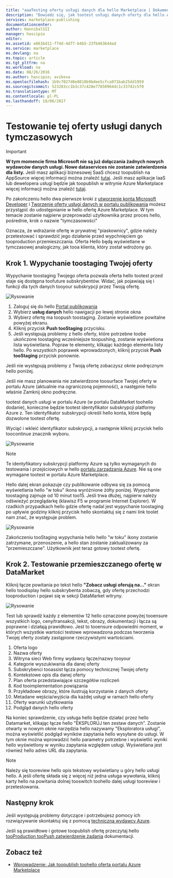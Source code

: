 ```yaml
---
title: "aaaTesting oferty usługi danych dla hello Marketplace | Dokumentacja firmy Microsoft"
description: "Dowiedz się, jak tootest usługi danych oferty dla hello Azure Marketplace."
services: marketplace-publishing
documentationcenter: 
author: HannibalSII
manager: hascipio
editor: 
ms.assetid: e861bd11-f74d-4d77-b4b5-23fb463644ad
ms.service: marketplace
ms.devlang: na
ms.topic: article
ms.tgt_pltfrm: na
ms.workload: na
ms.date: 08/26/2016
ms.author: hascipio; avikova
ms.openlocfilehash: 1b9c7027d8e0818b9bdee5cfca971bab25dd1959
ms.sourcegitcommit: 523283cc1b3c37c428e77850964dc1c33742c5f0
ms.translationtype: MT
ms.contentlocale: pl-PL
ms.lasthandoff: 10/06/2017
---
```

# <a name="testing-your-data-service-offer-in-staging"></a>Testowanie tej oferty usługi danych tymczasowych
> [!IMPORTANT]
> **W tym momencie firma Microsoft nie są już dołączania żadnych nowych wydawców danych usługi. Nowe dataservices nie zostanie zatwierdzenia dla listy.** Jeśli masz aplikacji biznesowej SaaS chcesz toopublish na AppSource więcej informacji można znaleźć [tutaj](https://appsource.microsoft.com/partners). Jeśli masz aplikacje IaaS lub dewelopera usługi będzie jak toopublish w witrynie Azure Marketplace więcej informacji można znaleźć [tutaj](https://azure.microsoft.com/marketplace/programs/certified/).
> 
> 

Po zakończeniu hello dwa pierwsze kroki z [utworzenie konta Microsoft Developer](marketplace-publishing-accounts-creation-registration.md) i [Tworzenie oferty usługi danych w portalu publikowania](marketplace-publishing-data-service-creation.md) możesz przystąpić do udostępnianie w hello ofertę Azure Marketplace. W tym temacie zostanie najpierw przeprowadzi użytkownika przez proces hello, pośrednie, krok o nazwie "tymczasowości"

Oznacza, że wdrażanie ofertę w prywatnej "piaskownicy", gdzie należy przetestować i sprawdzić jego działanie przed wypchnięciem go tooproduction przemieszczania. Oferta Hello będą wyświetlane w tymczasowej analogiczny, jak tooa klienta, który został wdrożony go.

## <a name="step-1-pushing-your-offer-toostaging"></a>Krok 1. Wypychanie toostaging Twojej oferty
Wypychanie toostaging Twojego oferta pozwala oferta hello tootest przed staje się dostępna toofuture subskrybentów.  Widać, jak pojawiają się i funkcji dla tych danych tooyour subskrypcji przez Twoją ofertę.  

  ![Rysowanie](media/marketplace-publishing-data-service-test-in-staging/step-1.1.png)

1. Zaloguj się do hello [Portal publikowania](https://publish.windowsazure.com)
2. Wybierz **usług danych** hello nawigacji po lewej stronie okna
3. Wybierz ofertę ma toopush toostaging. Zostanie wyświetlone powitalne powyżej ekranu.
4. Kliknij przycisk **Push tooStaging** przycisku.  
5. Jeśli występują problemy z hello oferty, które potrzebne toobe ukończone toostaging wcześniejsze toopushing, zostanie wyświetlona lista wyświetlana.  Popraw te elementy, klikając każdego elementu listy hello. Po wszystkich poprawek wprowadzonych, kliknij przycisk **Push tooStaging** przycisk ponownie.

Jeśli nie występują problemy z Twoją ofertę zobaczysz oknie podręcznym hello poniżej.  

Jeśli nie masz planowania nie zatwierdzone toosurface Twojej oferty w portalu Azure (aktualnie ma ograniczoną pojemność), a następnie hello właśnie Zamknij okno podręczne.

tootest danych usługi w portalu Azure (w portalu DataMarket toohello dodanie), konieczne będzie tootest identyfikator subskrypcji platformy Azure z.  Ten identyfikator subskrypcji określi hello konta, które będą dozwolone tootest ofertę.  

Wyciąć i wkleić identyfikator subskrypcji, a następnie kliknij przycisk hello toocontinue znacznik wyboru.

  ![Rysowanie](media/marketplace-publishing-data-service-test-in-staging/step-1.2.png)

> [!NOTE]
> Te identyfikatory subskrypcji platformy Azure są tylko wymaganych do testowania i przejściowych w hello [portalu zarządzania Azure](https://manage.windowsazure.com). Nie są one wymagane tootest w portalu Azure Marketplace.
> 
> 

Hello dalej ekran pokazuje czy publikowanie odbywa się za pomocą wyświetlania hello "w toku" ikona wyróżnione żółty poniżej. Wypychanie toostaging zajmuje od 10 minut too15.  Jeśli trwa dłużej, najpierw należy odświeżyć przeglądarkę (klawisz F5 w programie Internet Explorer).  W rzadkich przypadkach hello gdzie ofertę nadal jest wypychanie toostaging po upływie godziny kliknij przycisk hello skontaktuj się z nami link toolet nam znać, że występuje problem.

  ![Rysowanie](media/marketplace-publishing-data-service-test-in-staging/step-1.3.png)

Zakończeniu tooStaging wypychania hello hello "w toku" ikony zostanie zatrzymane, przenoszenie, a hello stan zostanie zaktualizowany za "przemieszczane".  Użytkownik jest teraz gotowy tootest ofertę.  

## <a name="step-2-test-your-staged-offer-in-datamarket"></a>Krok 2. Testowanie przemieszczanego ofertę w DataMarket
Kliknij łącze powitania po tekst hello **"Zobacz usługi oferują na..."** ekran hello toodisplay hello subskrybenta zobaczą, gdy ofertę przechodzi tooproduction i pojawi się w sekcji DataMarket witryny.

  ![Rysowanie](media/marketplace-publishing-data-service-test-in-staging/step-2.2.png)

Test lub sprawdź każdy z elementów 12 hello oznaczone powyżej tooensure wszystkich logo, ceny/transakcji, tekst, obrazy, dokumentacji i łącza są poprawne i działają prawidłowo.  Jest to tooensure odpowiedni moment, w których wszystkie wartości testowe wprowadzona podczas tworzenia Twojej oferty zostały zastąpione rzeczywistymi wartościami.

1. Oferta logo
2. Nazwa oferty
3. Witryna sieci Web firmy wydawcy łącze/nazwy tooyour
4. Kategorie wyszukiwania dla danej oferty
5. Subskrybenci tooassist łącza pomocy technicznej Twojej oferty
6. Kontekstowe opis dla danej oferty
7. Plan oferta przedstawiające szczegółów rozliczeń
8. Kod tooimplementation powiązania
9. Przykładowe obrazy, które ilustrują korzystanie z danych oferty
10. Metadane wejścia/wyjścia dla każdej usługi w ramach hello oferty
11. Oferty warunki użytkowania
12. Podgląd danych hello oferty

Na koniec sprawdzenie, czy usługa hello będzie działać przez hello Datamarket, klikając łącze hello "EKSPLORUJ ten zestaw danych".  Zostanie otwarty w nowym oknie narzędzia hello nazywamy "Eksploratora usługi", można wyświetlić podgląd wyników zapytania hello wysyłane do usługi.  W tym oknie można wprowadzić hello parametry potrzebne i wyświetlić wyniki hello wyświetlony w wyniku zapytania względem usługi.   Wyświetlana jest również hello adres URL dla zapytania.  

> [!NOTE]
> Należy się tooreview hello opis tekstowy wyświetlany u góry hello usługi hello.  A jeśli ofertę składa się z więcej niż jedna usługa wywołania, kliknij karty hello na powitania dolnej tooswitch toohello dalej usługi tooreview i przetestowania.
> 
> 

## <a name="next-step"></a>Następny krok
Jeśli występują problemy dotyczące i potrzebujesz pomocy ich rozwiązywanie skontaktuj się z pomocą [techniczną wydawcy Azure](http://go.microsoft.com/fwlink/?LinkId=272975).

Jeśli są prawidłowe i gotowe toopublish ofertę przeczytaj hello [tooProduction tooPush zatwierdzenie żądania](marketplace-publishing-push-to-production.md) dokumentacji.

## <a name="see-also"></a>Zobacz też
* [Wprowadzenie: Jak toopublish toohello oferta portalu Azure Marketplace](marketplace-publishing-getting-started.md)

